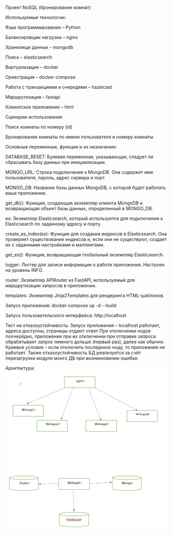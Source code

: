 Проект NoSQL (бронирование комнат)

Используемые технологии:

Язык программирования – Python

Балансировщик нагрузки – nginx

Хранилище данных – mongodb

Поиск – elasticsearch

Виртуализация – docker

Оркестрация – docker-compose

Работа с транзакциями и очередями – hazelcast

Маршрутизация – fastapi

Клиентское приложение – html

Сценарии использования:

Поиск комнаты по номеру (id)

Бронирование комнаты по имени пользователя и номеру комнаты

Основные переменные, функции и их назначение:

DATABASE_RESET: Булевая переменная, указывающая, следует ли сбрасывать базу данных при инициализации.

MONGO_URL: Строка подключения к MongoDB. Она содержит имя пользователя, пароль, адрес сервера и порт.

MONGO_DB: Название базы данных MongoDB, с которой будет работать ваше приложение.

get_db(): Функция, создающая экземпляр клиента MongoDB и возвращающая объект базы данных, определенный в MONGO_DB.

es: Экземпляр Elasticsearch, который используется для подключения к Elasticsearch по заданному адресу и порту.

create_es_index(es): Функция для создания индексов в Elasticsearch. Она проверяет существование индексов и, если они не существуют, создает их с заданными настройками и маппингами.

get_es(): Функция, возвращающая глобальный экземпляр Elasticsearch.

logger: Логгер для записи информации о работе приложения. Настроен на уровень INFO.

router: Экземпляр APIRouter из FastAPI, используемый для маршрутизации запросов в приложении.

templates: Экземпляр Jinja2Templates для рендеринга HTML-шаблонов.

Запуск приложения: docker-compose up -d --build

Запуск пользовательского интерфейса: http://localhost

Тест на отказоустойчивость:
Запуск приложения – localhost работает, адреса доступны, страницы отдают ответ
При отключении нодов поочерёдно, приложение при их отключении при отправке запроса обрабатывает запрос немного дольше (первый раз), далее как обычно.
Краевое условие – если отключить последнюю ноду, то приложение не работает.
Также отказоустойчивость БД реализуется за счёт перезагрузки модуля монго ДБ при возникновении ошибки

Архитектура:
![alt text](https://github.com/1985Viacheslav/NoSQL_project/blob/master/arch.png)
